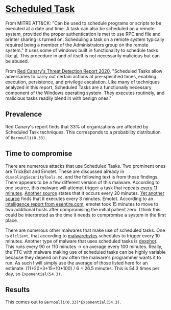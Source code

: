 # [Scheduled Task](https://attack.mitre.org/techniques/T1053/)
From MITRE ATT&CK: "Can be used to schedule programs or scripts to be executed at a date and time. A task can also be scheduled on a remote system, provided the proper authentication is met to use RPC and file and printer sharing is turned on. Scheduling a task on a remote system typically required being a member of the Administrators group on the remote system." It uses some of windows built in functionailty to schedule tasks like [at](https://docs.microsoft.com/en-us/previous-versions/windows/it-pro/windows-xp/bb490866(v=technet.10)?redirectedfrom=MSDN). This procedure in and of itself is not necessarily malicious but can be abused. 

From [Red Canary's Threat Detection Report 2020](https://redcanary.com/threat-detection-report/techniques/scheduled-task/), "Scheduled Tasks allow adversaries to carry out certain actions at pre-specified times, enabling execution, persistence, and privilege escalation. Like many of techniques analyzed in this report, Scheduled Tasks are a functionally necessary component of the Windows operating system. They executes routinely, and malicious tasks readily blend in with benign ones."

## Prevalence
Red Canary's report finds that 33% of organizations are affected by Scheduled Task techniques. This corresponds to a probability distribution of ```Bernoulli(0.33)```. 

## Time to compromise
There are numerous attacks that use Scheduled Tasks. Two prominent ones are TrickBot and Emotet. These are discussed already in ```disablingSecurityTools.md```, and the following text is from those findings. There appears to be a few different version of this malware. According to one source, this malware will attempt trigger a task that repeats [every 11 minutes](https://labs.sentinelone.com/trickbot-update-brief-analysis-of-a-recent-trickbot-payload/). [Another source](https://www.wilbursecurity.com/2020/03/trickbot-to-ryuk-in-two-hours/) states that it occurs every 20 minutes. [Yet another source](https://www.trustwave.com/en-us/resources/blogs/spiderlabs-blog/tale-of-the-two-payloads-trickbot-and-nitol/) finds that it executes every 3 minutes. Emotet. According to an [intelligence report from esentire.com](https://www.esentire.com/assets/resourcefiles/eSentire-2019-Annual-Threat-Intelligence-Report-2019-Perspectives-and-2020-Predictions.pdf), emotet took 15 minutes to move to two additional hosts after compromising the initial patient zero. I think this could be interpreted as the time it needs to compromise a system in the first place.

There are numerous other malwares that make use of scheduled tasks. One is ```dlclient```, that according to [malwarebytes](https://blog.malwarebytes.com/cybercrime/2015/03/scheduled-tasks/) schedules to trigger every 10 minutes. 
Another type of malware that uses scheduled tasks is [dexphot](https://www.zdnet.com/article/microsoft-says-new-dexphot-malware-infected-more-than-80000-computers/). This runs every 90 or 110 minutes -> on average every 100 minutes.
Really, the TTC with malware making use of scheduled tasks can be highly variable because they depend on how often the malware's programmer wants it to run. As such I will simply use the average of those listed here for an estimate. (11+20+3+15+10+100) / 6 = 26.5 minutes. This is 54.3 times per day, so ```Exponential(54.3)```. 

## Results
This comes out to ```Bernoulli(0.33)*Exponential(54.3)```. 

